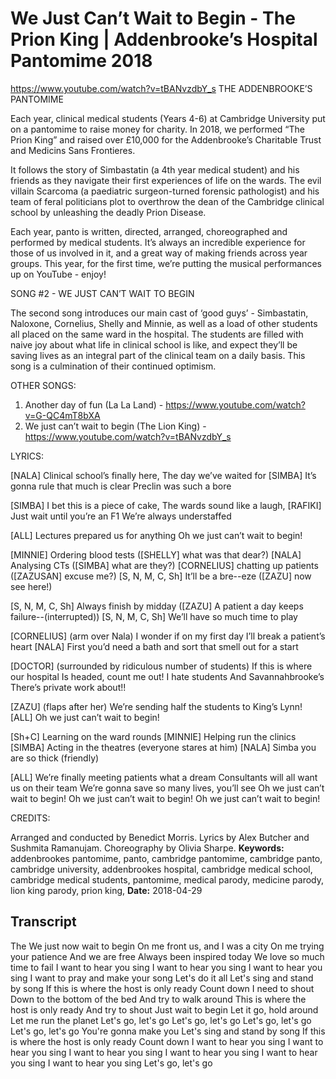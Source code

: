 # We Just Can’t Wait to Begin - The Prion King | Addenbrooke’s Hospital Pantomime 2018
https://www.youtube.com/watch?v=tBANvzdbY_s
THE ADDENBROOKE’S PANTOMIME

Each year, clinical medical students (Years 4-6) at Cambridge University put on a pantomime to raise money for charity. In 2018, we performed “The Prion King” and raised over £10,000 for the Addenbrooke’s Charitable Trust and Medicins Sans Frontieres. 

It follows the story of Simbastatin (a 4th year medical student) and his friends as they navigate their first experiences of life on the wards. The evil villain Scarcoma (a paediatric surgeon-turned forensic pathologist) and his team of feral politicians plot to overthrow the dean of the Cambridge clinical school by unleashing the deadly Prion Disease. 

Each year, panto is written, directed, arranged, choreographed and performed by medical students. It’s always an incredible experience for those of us involved in it, and a great way of making friends across year groups. This year, for the first time, we’re putting the musical performances up on YouTube - enjoy!

SONG #2 - WE JUST CAN’T WAIT TO BEGIN

The second song introduces our main cast of ‘good guys’ - Simbastatin, Naloxone, Cornelius, Shelly and Minnie, as well as a load of other students all placed on the same ward in the hospital. The students are filled with naive joy about what life in clinical school is like, and expect they’ll be saving lives as an integral part of the clinical team on a daily basis. This song is a culmination of their continued optimism.

OTHER SONGS:

1. Another day of fun (La La Land) - https://www.youtube.com/watch?v=G-QC4mT8bXA
2. We just can’t wait to begin (The Lion King) - https://www.youtube.com/watch?v=tBANvzdbY_s

LYRICS:

[NALA] Clinical school’s finally here,
The day we’ve waited for 
[SIMBA] It’s gonna rule that much is clear
Preclin was such a bore

[SIMBA] I bet this is a piece of cake, 
The wards sound like a laugh,
[RAFIKI] Just wait until you’re an F1
We’re always understaffed

[ALL] Lectures prepared us for anything
Oh we just can’t wait to begin!

[MINNIE] Ordering blood tests
([SHELLY] what was that dear?)
[NALA] Analysing CTs
([SIMBA] what are they?)
[CORNELIUS] chatting up patients
([ZAZUSAN] excuse me?)
[S, N, M, C, Sh] It’ll be a bre--eze
([ZAZU] now see here!)

[S, N, M, C, Sh] Always finish by midday
([ZAZU] A patient a day keeps failure--(interrupted))
[S, N, M, C, Sh] We’ll have so much time to play

[CORNELIUS] (arm over Nala) I wonder if on my first day I’ll break a patient’s heart
[NALA] First you’d need a bath and sort that smell out for a start

[DOCTOR] (surrounded by ridiculous number of students) If this is where our hospital 
Is headed, count me out!
I hate students
And Savannahbrooke’s 
There’s private work about!!

[ZAZU] (flaps after her) We’re sending half the students to King’s Lynn!
[ALL] Oh we just can’t wait to begin!

[Sh+C] Learning on the ward rounds
[MINNIE] Helping run the clinics
[SIMBA] Acting in the theatres (everyone stares at him)
[NALA] Simba you are so thick (friendly)

[ALL] We’re finally meeting patients what a dream
Consultants will all want us on their team
We’re gonna save so many lives, you’ll see
Oh we just can’t wait to begin!
Oh we just can’t wait to begin!
Oh we just can’t wait to begin!

CREDITS:

Arranged and conducted by Benedict Morris.
Lyrics by Alex Butcher and Sushmita Ramanujam.
Choreography by Olivia Sharpe.
**Keywords:** addenbrookes pantomime, panto, cambridge pantomime, cambridge panto, cambridge university, addenbrookes hospital, cambridge medical school, cambridge medical students, pantomime, medical parody, medicine parody, lion king parody, prion king, 
**Date:** 2018-04-29

## Transcript
 The We just now wait to begin On me front us, and I was a city On me trying your patience And we are free Always been inspired today We love so much time to fail I want to hear you sing I want to hear you sing I want to hear you sing I want to pray and make your song Let's do it all Let's sing and stand by song If this is where the host is only ready Count down I need to shout Down to the bottom of the bed And try to walk around This is where the host is only ready And try to shout Just wait to begin Let it go, hold around Let me run the planet Let's go, let's go Let's go, let's go Let's go, let's go Let's go, let's go You're gonna make you Let's sing and stand by song If this is where the host is only ready Count down I want to hear you sing I want to hear you sing I want to hear you sing I want to hear you sing I want to hear you sing I want to hear you sing Let's go, let's go
